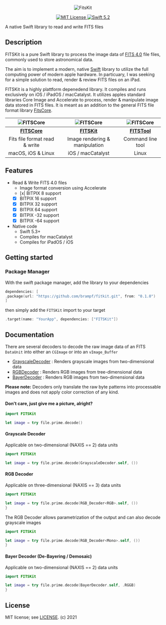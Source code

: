 <p align="center">
<img src = "Doc/FITSKitBanner@0.5x.png" alt="FitsKit">
</p>

<p align="center">
<a href="LICENSE">
<img src="https://img.shields.io/badge/license-MIT-brightgreen.svg" alt="MIT License">
</a>
<a href="https://swift.org">
<img src="https://img.shields.io/badge/swift-5.2-brightgreen.svg" alt="Swift 5.2">
</a>
</p>

A native Swift library to read and write FITS files

## Description

FITSKit is a pure Swift library to process the image data of [FITS 4.0](https://fits.gsfc.nasa.gov/fits_standard.html) file files, commonly used to store astronomical data. 

The aim is to implement a modern, native [Swift](https://swift.org) library to utilize the full computing power of modern apple hardware. In particuary, I was seeking for a simple solution to read, render & review FITS files on an iPad.

FITSKit is a highly plattform depenedend library. It compiles and runs exclusively on iOS / iPadOS / macCatalyst. It utilizes apples standard libraries Core Image and Accelerate to process, render & manipulate image data stored in FITS files. It is meant as an addition to the general FITS file format library [FitsCore](https://github.com/brampf/fitscore).

| ![FITSCore](Doc/FITSCore128.png) | ![FITSCore](Doc/FITSKit128.png) | ![FITSCore](Doc/FITSTool128.png) |
| :---------------------------------------: | :---------------------------------------: | :---------------------------------------: | 
| [**FITSCore**](https://github.com/brampf/fitscore) | [**FITSKit**](https://github.com/brampf/fitskit) | [**FITSTool**](https://github.com/brampf/fitstool) |
|  Fits file format read & write  | Image rendering & manipulation | Command line tool |
|  macOS, iOS & Linux | iOS / macCatalyst | Linux |

## Features
* Read & Write FITS 4.0 files
    * Image format conversion using Accelerate
    * [x| BITPIX 8 support
    * [x] BITPIX 16 support
    * [x] BITPIX 32 support
    * [x] BITPIX 64 support
    * [x] BITPIX -32 support
    * [x] BITPIX -64 support
* Native code
    * Swift 5.3+
    * Compiles for macCatalyst
    * Compiles for iPadOS / iOS

## Getting started

### Package Manager

With the swift package manager, add the library to your dependencies
```swift
dependencies: [
.package(url: "https://github.com/brampf/fitkit.git", from: "0.1.0")
]
```

then simply add the `FITSKit` import to your target

```swift
.target(name: "YourApp", dependencies: ["FITSKit"])
```

## Documentation

There are several decoders to decode the raw image data of an FITS `DataUnit` into either an `CGImage` or into an `vImage_Buffer` 
 * [GrayscaleDecoder](Sources/FITSKit/Decoder/GrayscaleDecoder.swift) : Renders grayscale images from two-dimensional data
 * [RGBDecoder](Sources/FITSKit/Decoder/RGBDecoder.swift) : Renders RGB images from tree-dimensional data
 * [BayerDecoder](Sources/FITSKit/Decoder/BayerDecoder.swift) : Renders RGB images from two-dimensional data
 
 **Please note:** Decoders only translate the raw byte patterns into processable images and does not apply color correction of any kind.

#### Don't care, just give me a picture, alright?
```swift
import FITSKit

let image = try file.prime.decode()
```

#### Grayscale Decoder
Applicable on two-dimensional (NAXIS == 2) data units
```swift
import FITSKit

let image = try file.prime.decode(GrayscaleDecoder.self, ())
```

#### RGB Decoder
Applicable on three-dimensional (NAXIS == 3) data units
```swift
import FITSKit

let image = try file.prime.decode(RGB_Decoder<RGB>.self, ())
}
```
The RGB Decoder allows parametrization of the output and can also decode grayscale images 
```swift
import FITSKit

let image = try file.prime.decode(RGB_Decoder<Mono>.self, ())
}
```

#### Bayer Decoder (De-Bayering / Demosaic)
Applicable on two-dimensional (NAXIS == 2) data units
```swift
import FITSKit

let image = try file.prime.decode(BayerDecoder.self, .RGGB)
}
```


## License

MIT license; see [LICENSE](LICENSE.md).
(c) 2021
